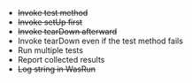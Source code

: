 - ~~Invoke test method~~ 
- ~~Invoke setUp first~~
- ~~Invoke tearDown afterward~~
- Invoke tearDown even if the test method fails
- Run multiple tests
- Report collected results
- ~~Log string in WasRun~~